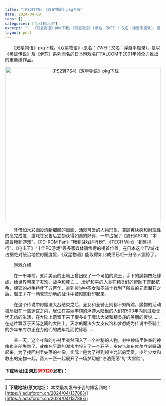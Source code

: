 ```yaml
---
title: "[PS2转PS4]《双星物语》pkg下载"
date: 2024-04-08
tags: []
categories: ["ps2转ps4"]
excerpt: "　　《双星物语》pkg下载。《双星物语》(原名：ZWEI!! 又名：浮游平魔录)，是以《英雄传说》及《伊苏》系列闻名的日本游戏名厂FALCOM于2001年倾全力推出的重量级作品。 　　凭借如水彩画般清新细腻的画面、活泼可爱的人物形象、兼顾爽快感和耐玩性的高完成度，游戏在发售后立刻获得如潮的好评，一举&hellip;"
layout: post
---
```


 <p>　　《双星物语》pkg下载。《双星物语》(原名：ZWEI!! 又名：浮游平魔录)，是以《英雄传说》及《伊苏》系列闻名的日本游戏名厂FALCOM于2001年倾全力推出的重量级作品。</p> <p align="center"><img align="" border="0" src="https://lad.sfcrom.cn/wp-content/uploads/2024/04/20240408_6613f816861a9.webp" width="500" alt="[PS2转PS4]《双星物语》pkg下载" /></p> <p>　　凭借如水彩画般清新细腻的画面、活泼可爱的人物形象、兼顾爽快感和耐玩性的高完成度，游戏在发售后立刻获得如潮的好评，一举占据了《周刊ASCII》&ldquo;本周最畅销游戏&rdquo;、《CD-ROM Fan》&ldquo;畅销游戏排行榜&rdquo;、《TECH Win》&ldquo;销售排行&rdquo;、《电击王》&ldquo;十佳PC游戏&rdquo;等多家媒体销售榜的榜首位置。在日本这个TV游戏占据绝对统治地位的国度里，《双星物语》能取得如此成绩已经十分令人震惊了。</p> <p>　　游戏介绍</p> <p>　　在一千年前，这片美丽的土地上曾出现了一个可怕的魔王，手下的魔物四处肆虐，给世界带来了灾难、战争和死亡&hellip;&hellip;爱好和平的人类在精灵们的帮助下奋起抗争，绵延的战争持续了五百年，直到传说中圣女和圣骑士找到了所有的元素魔石之后，魔王才在一场惊天动地的战斗中被彻底封印起来。</p> <p>　　在这个传说中的魔法大战结束之后，圣女和圣骑士则都不知所踪，魔物的活动被局限在一些迷宫之内，居住在美丽丰饶的浮游大陆里的人们在500年内则过着无忧无虑的生活，在大陆上遗留下来了很多关于魔法大战和精灵族的美丽的传说&hellip;&hellip;在这片飘浮于天际之间的大陆上，天才的魔法少女皮皮洛和梦想成为传说中圣骑士的少年布库尔正在为他们的成年礼而忙碌着&hellip;&hellip;</p> <p>　　某一天，这个祥和的小村里突然闯入了一个神秘的人物，村中神庙里供奉的神像也全部失踪了，就像在平静的湖水中投入了一个石子，皮皮洛和布库尔立刻骚动起来。为了找回村里失落的神像，实际上是为了得到领主允诺的奖赏，少年少女和救出的宠物一起，两人一匹一起展开了一场梦幻般&ldquo;浩浩荡荡&rdquo;的&ldquo;大冒险&rdquo;。</p> <p><h4>下载地址(由网友<font color="red">359120</font>发布)：</h4></p> 

---
📖 **下载地址/原文地址：** 本文最初发布于我的博客网站：[https://lad.sfcrom.cn/2024/04/137888/](https://lad.sfcrom.cn/2024/04/137888/)
